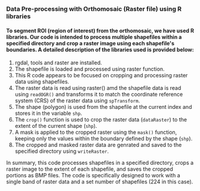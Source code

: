 ### Data Pre-processing with Orthomosaic (Raster file) using R libraries

#### To segment ROI (region of interest) from the orthomosaic, we have used R libraries. Our code is intended to process multiple shapefiles within a specified directory and crop a raster image using each shapefile's boundaries. A detailed description of the libraries used is provided below:

1. rgdal, tools and raster are installed.
2. The shapefile is loaded and processed using raster function.
3. This R code appears to be focused on cropping and processing raster data using shapefiles.
4. The raster data is read using raster() amd the shapefile data is read using `readOGR()` and transforms it to match the coordinate reference system (CRS) of the raster data using `spTransform`.
5. The shape (polygon) is used from the shapefile at the current index and stores it in the variable `shp`.
6. The `crop()` function is used to crop the raster data (`dataRaster`) to the extent of the current shape (`shp`).
7. A mask is applied  to the cropped raster using the `mask()` function, keeping only the values within the boundary defined by the shape (`shp`).
8. The cropped and masked raster data are genrated and saved to the specified directory using `writeRaster`.

In summary, this code processes shapefiles in a specified directory, crops a raster image to the extent of each shapefile, and saves the cropped portions as BMP files. The code is specifically designed to work with a single band of raster data and a set number of shapefiles (224 in this case).